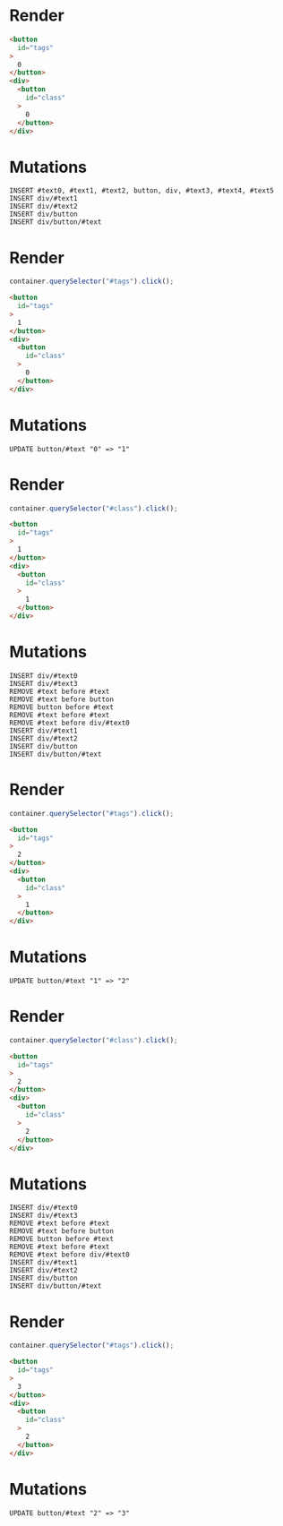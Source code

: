 # Render
```html
<button
  id="tags"
>
  0
</button>
<div>
  <button
    id="class"
  >
    0
  </button>
</div>
```

# Mutations
```
INSERT #text0, #text1, #text2, button, div, #text3, #text4, #text5
INSERT div/#text1
INSERT div/#text2
INSERT div/button
INSERT div/button/#text
```

# Render
```js
container.querySelector("#tags").click();
```
```html
<button
  id="tags"
>
  1
</button>
<div>
  <button
    id="class"
  >
    0
  </button>
</div>
```

# Mutations
```
UPDATE button/#text "0" => "1"
```

# Render
```js
container.querySelector("#class").click();
```
```html
<button
  id="tags"
>
  1
</button>
<div>
  <button
    id="class"
  >
    1
  </button>
</div>
```

# Mutations
```
INSERT div/#text0
INSERT div/#text3
REMOVE #text before #text
REMOVE #text before button
REMOVE button before #text
REMOVE #text before #text
REMOVE #text before div/#text0
INSERT div/#text1
INSERT div/#text2
INSERT div/button
INSERT div/button/#text
```

# Render
```js
container.querySelector("#tags").click();
```
```html
<button
  id="tags"
>
  2
</button>
<div>
  <button
    id="class"
  >
    1
  </button>
</div>
```

# Mutations
```
UPDATE button/#text "1" => "2"
```

# Render
```js
container.querySelector("#class").click();
```
```html
<button
  id="tags"
>
  2
</button>
<div>
  <button
    id="class"
  >
    2
  </button>
</div>
```

# Mutations
```
INSERT div/#text0
INSERT div/#text3
REMOVE #text before #text
REMOVE #text before button
REMOVE button before #text
REMOVE #text before #text
REMOVE #text before div/#text0
INSERT div/#text1
INSERT div/#text2
INSERT div/button
INSERT div/button/#text
```

# Render
```js
container.querySelector("#tags").click();
```
```html
<button
  id="tags"
>
  3
</button>
<div>
  <button
    id="class"
  >
    2
  </button>
</div>
```

# Mutations
```
UPDATE button/#text "2" => "3"
```